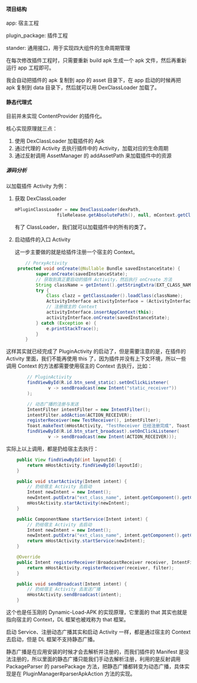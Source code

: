 #### 项目结构

app: 宿主工程

plugin_package: 插件工程

stander: 通用接口，用于实现四大组件的生命周期管理

在每次修改插件工程时，只需要重新 build apk 生成一个 apk 文件，然后再重新运行 app 工程即可。

我会自动把插件的 apk 复制到 app 的 asset 目录下，在 app 启动的时候再把 apk 复制到 data 目录下，然后就可以用 DexClassLoader 加载了。

#### 静态代理式

目前并未实现 ContentProvider 的插件化。

核心实现原理就三点：

1. 使用 DexClassLoader 加载插件的 Apk
2. 通过代理的 Activity 去执行插件中的 Activity，加载对应的生命周期
3. 通过反射调用 AssetManager 的 addAssetPath 来加载插件中的资源

##### 源码分析

以加载插件 Activity 为例：

1. 获取 DexClassLoader

   ```java
   mPluginClassLoader = new DexClassLoader(dexPath,
                   fileRelease.getAbsolutePath(), null, mContext.getClassLoader());
   ```

   有了 ClassLoader，我们就可以加载插件中的所有的类了。

2. 启动插件的入口 Activity

   这一步主要做的就是给插件注册一个宿主的 Context。

   ```java
       // PorxyActivity
   	protected void onCreate(@Nullable Bundle savedInstanceState) {
           super.onCreate(savedInstanceState);
           // 获取到真正要启动的插件 Activity，然后执行 onCreate 方法
           String className = getIntent().getStringExtra(EXT_CLASS_NAME);
           try {
               Class clazz = getClassLoader().loadClass(className);
               ActivityInterface activityInterface = (ActivityInterface) clazz.newInstance();
               // 注册宿主的 Context
               activityInterface.insertAppContext(this);
               activityInterface.onCreate(savedInstanceState);
           } catch (Exception e) {
               e.printStackTrace();
           }
       }
   ```

这样其实就已经完成了 PluginActivity 的启动了，但是需要注意的是，在插件的 Activity 里面，我们不能再使用 this 了，因为插件并没有上下文环境，所以一些调用 Context 的方法都需要使用宿主的  Context 去执行，比如：

```java
        // PluginActivity
		findViewById(R.id.btn_send_static).setOnClickListener(
                v -> sendBroadcast(new Intent("static_receiver"))
        );

        // 动态广播的注册与发送
        IntentFilter intentFilter = new IntentFilter();
        intentFilter.addAction(ACTION_RECEIVER);
        registerReceiver(new TestReceiver(), intentFilter);
        Toast.makeText(mHostActivity, "TestReceiver 已经注册完成", Toast.LENGTH_SHORT).show();
        findViewById(R.id.btn_start_broadcast).setOnClickListener(
                v -> sendBroadcast(new Intent(ACTION_RECEIVER)));
```

实际上以上调用，都是扔给宿主去执行：

```java
    public View findViewById(int layoutId) {
        return mHostActivity.findViewById(layoutId);
    }

    public void startActivity(Intent intent) {
        // 扔给宿主 Activity 去启动
        Intent newIntent = new Intent();
        newIntent.putExtra("ext_class_name", intent.getComponent().getClassName());
        mHostActivity.startActivity(newIntent);
    }

    public ComponentName startService(Intent intent) {
        // 扔给宿主 Activity 去启动
        Intent newIntent = new Intent();
        newIntent.putExtra("ext_class_name", intent.getComponent().getClassName());
        return mHostActivity.startService(newIntent);
    }

    @Override
    public Intent registerReceiver(BroadcastReceiver receiver, IntentFilter filter) {
        return mHostActivity.registerReceiver(receiver, filter);
    }

    public void sendBroadcast(Intent intent) {
        // 扔给宿主 Activity 去发送广播
        mHostActivity.sendBroadcast(intent);
    }
```

这个也是任玉刚的 Dynamic-Load-APK 的实现原理，它里面的 that 其实也就是指向宿主的 Context，DL 框架也被戏称为 that 框架。

启动 Service、注册动态广播其实和启动 Activity 一样，都是通过宿主的 Context 去启动，但是 DL 框架不支持静态广播。

静态广播是在应用安装的时候才会去解析并注册的，而我们插件的 Manifest 是没法注册的，所以里面的静态广播只能我们手动去解析注册，利用的是反射调用 PackageParser 的 parsePackage 方法，把静态广播都转变为动态广播，具体实现是在 PluginManager#parserApkAction 方法的实现。
